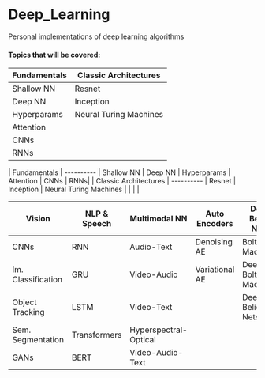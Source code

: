 # Deep_Learning
Personal implementations of deep learning algorithms

#### Topics that will be covered:
| Fundamentals | Classic Architectures |
| ---------- | ---------- |
| Shallow NN | Resnet |
| Deep NN | Inception |
| Hyperparams | Neural Turing Machines |
| Attention |  |
| CNNs |  |
| RNNs |  |

| Fundamentals | ---------- | Shallow NN | Deep NN | Hyperparams | Attention | CNNs | RNNs| 
| Classic Architectures | ---------- | Resnet | Inception | Neural Turing Machines | | | |


| Vision | NLP & Speech | Multimodal NN | Auto Encoders | Deep Belief Nets |
| ----- | ----- | ----- | ----- | ----- |
| CNNs | RNN | Audio-Text | Denoising AE | Boltzman Machines |
| Im. Classification | GRU | Video-Audio | Variational AE | Deep Boltzman Machines |
| Object Tracking | LSTM | Video-Text | | Deep Belief Nets |
| Sem. Segmentation | Transformers | Hyperspectral-Optical | | |
| GANs | BERT | Video-Audio-Text | | |
